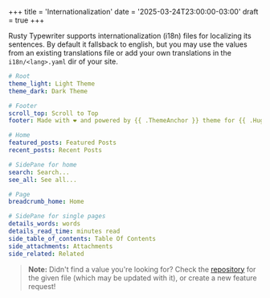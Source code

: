 +++
title = 'Internationalization'
date = '2025-03-24T23:00:00-03:00'
draft = true
+++

Rusty Typewriter supports internationalization (i18n) files for localizing its sentences. By default it fallsback to english, but you may use the values from an existing translations file or add your own translations in the `i18n/<lang>.yaml` dir of your site.

```yaml
# Root
theme_light: Light Theme
theme_dark: Dark Theme

# Footer
scroll_top: Scroll to Top
footer: Made with ❤️ and powered by {{ .ThemeAnchor }} theme for {{ .HugoAnchor }}

# Home
featured_posts: Featured Posts
recent_posts: Recent Posts

# SidePane for home
search: Search...
see_all: See all...

# Page
breadcrumb_home: Home

# SidePane for single pages
details_words: words
details_read_time: minutes read
side_table_of_contents: Table Of Contents
side_attachments: Attachments
side_related: Related
```

> **Note:** Didn't find a value you're looking for? Check the [repository](https://github.com/math-queiroz/rusty-typewriter) for the given file (which may be updated with it), or create a new feature request!
